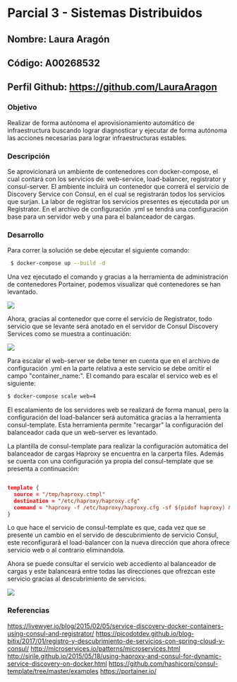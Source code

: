 # Parcial 3 - Sistemas Distribuidos
## Nombre: Laura Aragón
## Código: A00268532
## Perfil Github: https://github.com/LauraAragon

### Objetivo
Realizar de forma autónoma el aprovisionamiento automático de infraestructura buscando lograr diagnosticar y ejecutar de forma autónoma las acciones necesarias para lograr infraestructuras estables.

### Descripción
Se aprovicionará un ambiente de contenedores con docker-compose, el cual contará con los servicios de: web-service, load-balancer, registrator y consul-server. El ambiente incluirá un contenedor que correrá el servicio de Discovery Service con Consul, en el cual se registrarán todos los servicios que surjan. La labor de registrar los servicios presentes es ejecutada por un Registrator. En el archivo de configuración .yml se tendrá una configuración base para un servidor web y una para el balanceador de cargas. 

### Desarrollo 
Para correr la solución se debe ejecutar el siguiente comando:

```bash
 $ docker-compose up --build -d
```

Una vez ejecutado el comando y gracias a la herramienta de administración de contenedores Portainer, podemos visualizar qué contenedores se han levantado. 

![][1]

Ahora, gracias al contenedor que corre el servicio de Registrator, todo servicio que se levante será anotado en el servidor de Consul Discovery Services como se muestra a continuación: 

![][4]   

Para escalar el web-server se debe tener en cuenta que en el archivo de configuración .yml en la parte relativa a este servicio se debe omitir el campo "container_name:". El comando para escalar el servico web es el siguiente:

```bash
$ docker-compose scale web=4
``` 

El escalamiento de los servidores web se realizará de forma manual, pero la configuración del load-balancer será automática gracias a la herramienta consul-template. Esta herramienta permite "recargar" la configuración del balanceador cada que un web-server es levantado. 

La plantilla de consul-template para realizar la configuración automática del balanceador de cargas Haproxy se encuentra en la carperta files. Además se cuenta con una configuración ya propia del consul-template que se presenta a continuación:

```json

template {
  source = "/tmp/haproxy.ctmpl"
  destination = "/etc/haproxy/haproxy.cfg"
  command = "haproxy -f /etc/haproxy/haproxy.cfg -sf $(pidof haproxy) &"
}

```

Lo que hace el servicio de consul-template es que, cada vez que se presente un cambio en el servido de descubrimiento de servicio Consul, este reconfigurará el load-balancer con la nueva dirección que ahora ofrece servicio web o al contrario eliminandola. 

Ahora se puede consultar el servicio web accediento al balanceador de cargas y este balanceará entre todas las direcciones que ofrezcan este servicio gracias al descubrimiento de servicios. 

![][3]

[1]: imagenes/containersList.png
[2]: imagenes/containerList2.png
[3]: imagenes/capturaWeb.png
[4]: imagenes/consulServices.png

### Referencias
https://livewyer.io/blog/2015/02/05/service-discovery-docker-containers-using-consul-and-registrator/
https://picodotdev.github.io/blog-bitix/2017/01/registro-y-descubrimiento-de-servicios-con-spring-cloud-y-consul/
http://microservices.io/patterns/microservices.html
http://sirile.github.io/2015/05/18/using-haproxy-and-consul-for-dynamic-service-discovery-on-docker.html
https://github.com/hashicorp/consul-template/tree/master/examples
https://portainer.io/